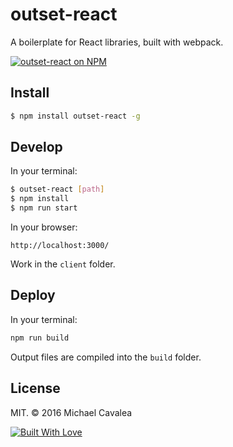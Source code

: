# outset-react

A boilerplate for React libraries, built with webpack.

[![outset-react on NPM](https://img.shields.io/npm/v/outset-react.svg)](https://www.npmjs.com/package/outset-react)

## Install

```bash
$ npm install outset-react -g
```

## Develop

In your terminal:

```bash
$ outset-react [path]
$ npm install
$ npm run start
```

In your browser:

```
http://localhost:3000/
```

Work in the `client` folder.

## Deploy

In your terminal:

```bash
npm run build
```

Output files are compiled into the `build` folder.

## License

MIT. © 2016 Michael Cavalea

[![Built With Love](http://forthebadge.com/images/badges/built-with-love.svg)](http://forthebadge.com)
